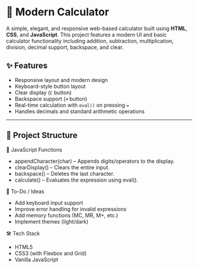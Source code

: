# 🧮 Modern Calculator

A simple, elegant, and responsive web-based calculator built using **HTML**, **CSS**, and **JavaScript**. This project features a modern UI and basic calculator functionality including addition, subtraction, multiplication, division, decimal support, backspace, and clear.


## ✨ Features

- Responsive layout and modern design
- Keyboard-style button layout
- Clear display (`C` button)
- Backspace support (`⌫` button)
- Real-time calculation with `eval()` on pressing `=`
- Handles decimals and standard arithmetic operations

---

## 📁 Project Structure


🧠 JavaScript Functions
- appendCharacter(char) – Appends digits/operators to the display.
- clearDisplay() – Clears the entire input.
- backspace() – Deletes the last character.
- calculate() – Evaluates the expression using eval().

📌 To-Do / Ideas
- Add keyboard input support
- Improve error handling for invalid expressions
- Add memory functions (MC, MR, M+, etc.)
- Implement themes (light/dark)

🛠️ Tech Stack
- HTML5
- CSS3 (with Flexbox and Grid)
- Vanilla JavaScript
